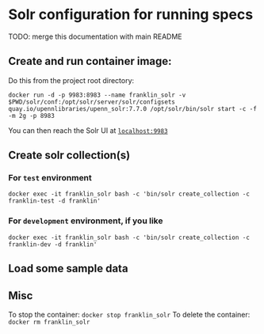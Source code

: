 # Solr configuration for running specs

TODO: merge this documentation with main README 

## Create and run container image:

Do this from the project root directory:
```
docker run -d -p 9983:8983 --name franklin_solr -v $PWD/solr/conf:/opt/solr/server/solr/configsets quay.io/upennlibraries/upenn_solr:7.7.0 /opt/solr/bin/solr start -c -f -m 2g -p 8983
```

You can then reach the Solr UI at [`localhost:9983`](localhost:9983)

## Create solr collection(s)

### For `test` environment

```
docker exec -it franklin_solr bash -c 'bin/solr create_collection -c franklin-test -d franklin'
```

### For `development` environment, if you like

```
docker exec -it franklin_solr bash -c 'bin/solr create_collection -c franklin-dev -d franklin'
```

## Load some sample data

## Misc

To stop the container: `docker stop franklin_solr`
To delete the container: `docker rm franklin_solr`